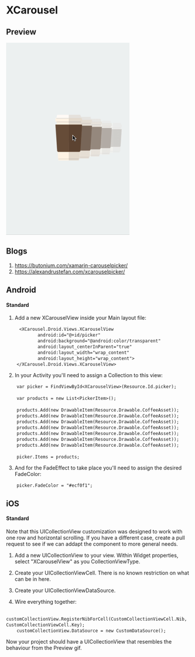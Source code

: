 # XCarousel

## Preview
![](carouselPicker.gif)

## Blogs

1. https://butonium.com/xamarin-carouselpicker/
2. https://alexandrustefan.com/xcarouselpicker/

## Android

#### Standard

1. Add a new XCarouselView inside your Main layout file:

```
     <XCarousel.Droid.Views.XCarouselView
            android:id="@+id/picker"
            android:background="@android:color/transparent"
            android:layout_centerInParent="true"
            android:layout_width="wrap_content"
            android:layout_height="wrap_content">
    </XCarousel.Droid.Views.XCarouselView>
```

2. In your Activity you'll need to assign a Collection to this view:

```
    var picker = FindViewById<XCarouselView>(Resource.Id.picker);
    
    var products = new List<PickerItem>();

    products.Add(new DrawableItem(Resource.Drawable.CoffeeAsset));
    products.Add(new DrawableItem(Resource.Drawable.CoffeeAsset));
    products.Add(new DrawableItem(Resource.Drawable.CoffeeAsset));
    products.Add(new DrawableItem(Resource.Drawable.CoffeeAsset));
    products.Add(new DrawableItem(Resource.Drawable.CoffeeAsset));
    products.Add(new DrawableItem(Resource.Drawable.CoffeeAsset));
    products.Add(new DrawableItem(Resource.Drawable.CoffeeAsset));

    picker.Items = products;
```

3. And for the FadeEffect to take place you'll need to assign the desired FadeColor:

```
    picker.FadeColor = "#ecf0f1";
```

## iOS

#### Standard

Note that this UICollectionView customization was designed to work with one row and horizontal scrolling. If you have a different case, create a pull request to see if we can addapt the component to more general needs.

1. Add a new UICollectionView to your view. Within Widget properties, select "XCarouselView" as you CollectionViewType.

2. Create your UICollectionViewCell. There is no known restriction on what can be in here.

3. Create your UICollectionViewDataSource.

4. Wire everything together:

```
    customCollectionView.RegisterNibForCell(CustomCollectionViewCell.Nib, CustomCollectionViewCell.Key);
    customCollectionView.DataSource = new CustomDataSource();
```

Now your project should have a UICollectionView that resembles the behaviour from the Preview gif.
